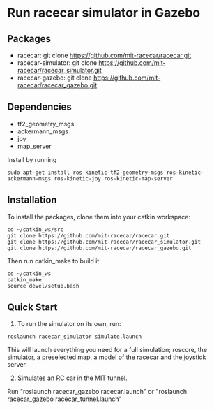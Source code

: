 # Run racecar simulator in Gazebo

## Packages

- racecar: git clone https://github.com/mit-racecar/racecar.git
- racecar-simulator: git clone https://github.com/mit-racecar/racecar_simulator.git
- racecar-gazebo: git clone https://github.com/mit-racecar/racecar_gazebo.git

## Dependencies

- tf2_geometry_msgs
- ackermann_msgs
- joy
- map_server

Install by running

```
sudo apt-get install ros-kinetic-tf2-geometry-msgs ros-kinetic-ackermann-msgs ros-kinetic-joy ros-kinetic-map-server
```

## Installation

To install the packages, clone them into your catkin workspace:

```
cd ~/catkin_ws/src
git clone https://github.com/mit-racecar/racecar.git
git clone https://github.com/mit-racecar/racecar_simulator.git
git clone https://github.com/mit-racecar/racecar_gazebo.git
```

Then run catkin_make to build it:

```
cd ~/catkin_ws
catkin_make
source devel/setup.bash
```

## Quick Start

1. To run the simulator on its own, run:

```
roslaunch racecar_simulator simulate.launch
```

This will launch everything you need for a full simulation; roscore, the simulator, a preselected map, a model of the racecar and the joystick server.

2. Simulates an RC car in the MIT tunnel.

Run "roslaunch racecar_gazebo racecar.launch" or "roslaunch racecar_gazebo racecar_tunnel.launch"
